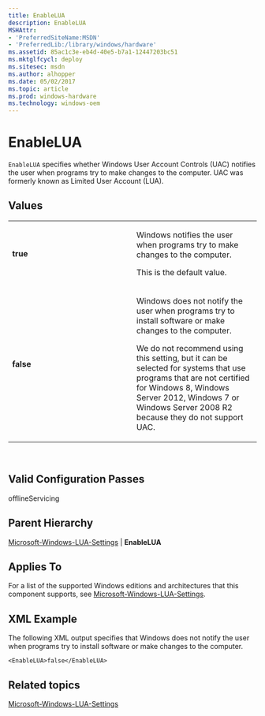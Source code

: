 ```yaml
---
title: EnableLUA
description: EnableLUA
MSHAttr:
- 'PreferredSiteName:MSDN'
- 'PreferredLib:/library/windows/hardware'
ms.assetid: 85ac1c3e-eb4d-40e5-b7a1-12447203bc51
ms.mktglfcycl: deploy
ms.sitesec: msdn
ms.author: alhopper
ms.date: 05/02/2017
ms.topic: article
ms.prod: windows-hardware
ms.technology: windows-oem
---
```


# EnableLUA


`EnableLUA` specifies whether Windows User Account Controls (UAC) notifies the user when programs try to make changes to the computer. UAC was formerly known as Limited User Account (LUA).

## Values


<table>
<colgroup>
<col width="50%" />
<col width="50%" />
</colgroup>
<tbody>
<tr class="odd">
<td><p><strong>true</strong></p></td>
<td><p>Windows notifies the user when programs try to make changes to the computer.</p>
<p>This is the default value.</p></td>
</tr>
<tr class="even">
<td><p><strong>false</strong></p></td>
<td><p>Windows does not notify the user when programs try to install software or make changes to the computer.</p>
<p>We do not recommend using this setting, but it can be selected for systems that use programs that are not certified for Windows 8, Windows Server 2012, Windows 7 or Windows Server 2008 R2 because they do not support UAC.</p></td>
</tr>
</tbody>
</table>

 

## Valid Configuration Passes


offlineServicing

## Parent Hierarchy


[Microsoft-Windows-LUA-Settings](microsoft-windows-lua-settings.md) | **EnableLUA**

## Applies To


For a list of the supported Windows editions and architectures that this component supports, see [Microsoft-Windows-LUA-Settings](microsoft-windows-lua-settings.md).

## XML Example


The following XML output specifies that Windows does not notify the user when programs try to install software or make changes to the computer.

``` syntax
<EnableLUA>false</EnableLUA>
```

## Related topics


[Microsoft-Windows-LUA-Settings](microsoft-windows-lua-settings.md)

 

 







